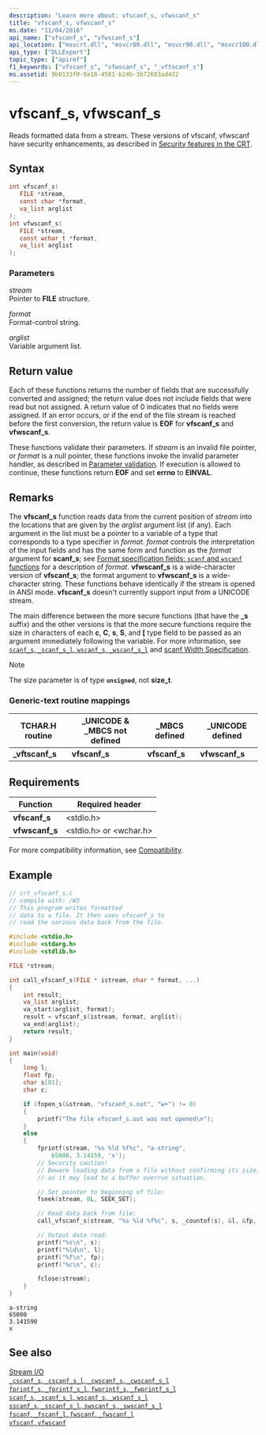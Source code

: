 ```yaml
---
description: "Learn more about: vfscanf_s, vfwscanf_s"
title: "vfscanf_s, vfwscanf_s"
ms.date: "11/04/2016"
api_name: ["vfscanf_s", "vfwscanf_s"]
api_location: ["msvcrt.dll", "msvcr80.dll", "msvcr90.dll", "msvcr100.dll", "msvcr100_clr0400.dll", "msvcr110.dll", "msvcr110_clr0400.dll", "msvcr120.dll", "msvcr120_clr0400.dll", "ucrtbase.dll"]
api_type: ["DLLExport"]
topic_type: ["apiref"]
f1_keywords: ["vfscanf_s", "vfwscanf_s", "_vftscanf_s"]
ms.assetid: 9b0133f0-9a18-4581-b24b-3b72683ad432
---
```

# vfscanf_s, vfwscanf_s

Reads formatted data from a stream. These versions of vfscanf, vfwscanf have security enhancements, as described in [Security features in the CRT](../security-features-in-the-crt.md).

## Syntax

```C
int vfscanf_s(
   FILE *stream,
   const char *format,
   va_list arglist
);
int vfwscanf_s(
   FILE *stream,
   const wchar_t *format,
   va_list arglist
);
```

### Parameters

*stream*<br/>
Pointer to **FILE** structure.

*format*<br/>
Format-control string.

*arglist*<br/>
Variable argument list.

## Return value

Each of these functions returns the number of fields that are successfully converted and assigned; the return value does not include fields that were read but not assigned. A return value of 0 indicates that no fields were assigned. If an error occurs, or if the end of the file stream is reached before the first conversion, the return value is **EOF** for **vfscanf_s** and **vfwscanf_s**.

These functions validate their parameters. If *stream* is an invalid file pointer, or *format* is a null pointer, these functions invoke the invalid parameter handler, as described in [Parameter validation](../parameter-validation.md). If execution is allowed to continue, these functions return **EOF** and set **errno** to **EINVAL**.

## Remarks

The **vfscanf_s** function reads data from the current position of *stream* into the locations that are given by the *arglist* argument list (if any). Each argument in the list must be a pointer to a variable of a type that corresponds to a type specifier in *format*. *format* controls the interpretation of the input fields and has the same form and function as the *format* argument for **scanf_s**; see [Format specification fields: `scanf` and `wscanf` functions](../format-specification-fields-scanf-and-wscanf-functions.md) for a description of *format*. **vfwscanf_s** is a wide-character version of **vfscanf_s**; the format argument to **vfwscanf_s** is a wide-character string. These functions behave identically if the stream is opened in ANSI mode. **vfscanf_s** doesn't currently support input from a UNICODE stream.

The main difference between the more secure functions (that have the **_s** suffix) and the other versions is that the more secure functions require the size in characters of each **c**, **C**, **s**, **S**, and **[** type field to be passed as an argument immediately following the variable. For more information, see [`scanf_s`, `_scanf_s_l`, `wscanf_s`, `_wscanf_s_l`](scanf-s-scanf-s-l-wscanf-s-wscanf-s-l.md) and [scanf Width Specification](../scanf-width-specification.md).

> [!NOTE]
> The size parameter is of type **`unsigned`**, not **size_t**.

### Generic-text routine mappings

|TCHAR.H routine|_UNICODE & _MBCS not defined|_MBCS defined|_UNICODE defined|
|---------------------|------------------------------------|--------------------|-----------------------|
|**_vftscanf_s**|**vfscanf_s**|**vfscanf_s**|**vfwscanf_s**|

## Requirements

|Function|Required header|
|--------------|---------------------|
|**vfscanf_s**|\<stdio.h>|
|**vfwscanf_s**|\<stdio.h> or \<wchar.h>|

For more compatibility information, see [Compatibility](../compatibility.md).

## Example

```C
// crt_vfscanf_s.c
// compile with: /W3
// This program writes formatted
// data to a file. It then uses vfscanf_s to
// read the various data back from the file.

#include <stdio.h>
#include <stdarg.h>
#include <stdlib.h>

FILE *stream;

int call_vfscanf_s(FILE * istream, char * format, ...)
{
    int result;
    va_list arglist;
    va_start(arglist, format);
    result = vfscanf_s(istream, format, arglist);
    va_end(arglist);
    return result;
}

int main(void)
{
    long l;
    float fp;
    char s[81];
    char c;

    if (fopen_s(&stream, "vfscanf_s.out", "w+") != 0)
    {
        printf("The file vfscanf_s.out was not opened\n");
    }
    else
    {
        fprintf(stream, "%s %ld %f%c", "a-string",
            65000, 3.14159, 'x');
        // Security caution!
        // Beware loading data from a file without confirming its size,
        // as it may lead to a buffer overrun situation.

        // Set pointer to beginning of file:
        fseek(stream, 0L, SEEK_SET);

        // Read data back from file:
        call_vfscanf_s(stream, "%s %ld %f%c", s, _countof(s), &l, &fp, &c, 1);

        // Output data read:
        printf("%s\n", s);
        printf("%ld\n", l);
        printf("%f\n", fp);
        printf("%c\n", c);

        fclose(stream);
    }
}
```

```Output
a-string
65000
3.141590
x
```

## See also

[Stream I/O](../stream-i-o.md)\
[`_cscanf_s`, `_cscanf_s_l`, `_cwscanf_s`, `_cwscanf_s_l`](cscanf-s-cscanf-s-l-cwscanf-s-cwscanf-s-l.md)\
[`fprintf_s`, `_fprintf_s_l`, `fwprintf_s`, `_fwprintf_s_l`](fprintf-s-fprintf-s-l-fwprintf-s-fwprintf-s-l.md)\
[`scanf_s`, `_scanf_s_l`, `wscanf_s`, `_wscanf_s_l`](scanf-s-scanf-s-l-wscanf-s-wscanf-s-l.md)\
[`sscanf_s`, `_sscanf_s_l`, `swscanf_s`, `_swscanf_s_l`](sscanf-s-sscanf-s-l-swscanf-s-swscanf-s-l.md)\
[`fscanf`, `_fscanf_l`, `fwscanf`, `_fwscanf_l`](fscanf-fscanf-l-fwscanf-fwscanf-l.md)\
[`vfscanf`, `vfwscanf`](vfscanf-vfwscanf.md)
